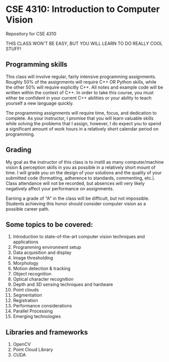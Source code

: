 # CSE 4310: Introduction to Computer Vision
Repository for CSE 4310

THIS CLASS WON'T BE EASY, BUT YOU WILL LEARN TO DO REALLY COOL STUFF!

## Programming skills
This class will involve regular, fairly intensive programming assignments. Roughly 50% of the assignments will require C++ OR Python skills, while the other 50% will require explicitly C++. All notes and example code will be written within the context of C++. In order to take this course, you must either be confident in your current C++ abilities or your ability to teach yourself a new language quickly.

The programming assignments will require time, focus, and dedication to complete. As your instructor, I promise that you will learn valuable skills while solving the problems that I assign, however, I do expect you to spend a significant amount of work hours in a relatively short calendar period on programming.

## Grading
My goal as the instructor of this class is to instill as many computer/machine vision & perception skills in you as possible in a relatively short mount of time. I will grade you on the design of your solutions and the quality of your submitted code (formatting, adherence to standards, commenting, etc.). Class attendance will not be recorded, but absences will very likely negatively affect your performance on assignments. 

Earning a grade of "A" in the class will be difficult, but not impossible. Students achieving this honor should consider computer vision as a possible career path.


## Some topics to be covered:
1. Introduction to state-of-the-art computer vision techniques and applications
2. Programming environment setup
3. Data acquisition and display
4. Image thresholding
5. Morphology
6. Motion detection & tracking
7. Object recognition
8. Optical character recognition
9. Depth and 3D sensing techniques and hardware
19. Point clouds
10. Segmentation
11. Registration
12. Performance considerations
13. Parallel Processing
14. Emerging technologies

## Libraries and frameworks
1. OpenCV
2. Point Cloud Library
3. CUDA
